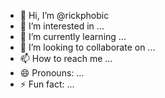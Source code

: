 - 👋 Hi, I’m @rickphobic
- 👀 I’m interested in ...
- 🌱 I’m currently learning ...
- 💞️ I’m looking to collaborate on ...
- 📫 How to reach me ...
- 😄 Pronouns: ...
- ⚡ Fun fact: ...

<!---
rickphobic/rickphobic is a ✨ special ✨ repository because its `README.md` (this file) appears on your GitHub profile.
You can click the Preview link to take a look at your changes.
--->
